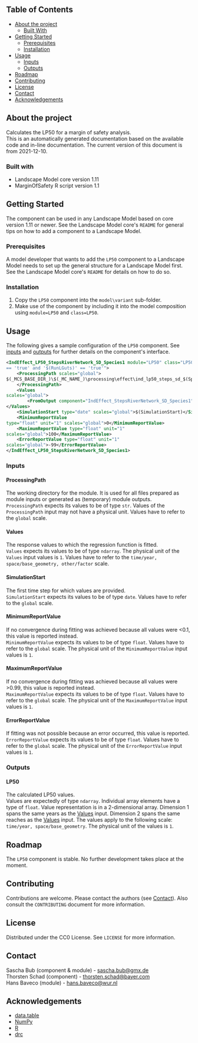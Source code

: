 ## Table of Contents
* [About the project](#about-the-project)
  * [Built With](#built-with)
* [Getting Started](#getting-started)
  * [Prerequisites](#prerequisites)
  * [Installation](#installation)
* [Usage](#usage)
  * [Inputs](#inputs)
  * [Outputs](#outputs)
* [Roadmap](#roadmap)
* [Contributing](#contributing)
* [License](#license)
* [Contact](#contact)
* [Acknowledgements](#acknowledgements)


## About the project
Calculates the LP50 for a margin of safety analysis.  
This is an automatically generated documentation based on the available code and in-line documentation. The current
version of this document is from 2021-12-10.  

### Built with
* Landscape Model core version 1.11
* MarginOfSafety R script version 1.1 


## Getting Started
The component can be used in any Landscape Model based on core version 1.11 or newer. See the Landscape
Model core's `README` for general tips on how to add a component to a Landscape Model.

### Prerequisites
A model developer that wants to add the `LP50` component to a Landscape Model needs to set up the general 
structure for a Landscape Model first. See the Landscape Model core's `README` for details on how to do so.

### Installation
1. Copy the `LP50` component into the `model\variant` sub-folder.
2. Make use of the component by including it into the model composition using `module=LP50` and 
   `class=LP50`. 


## Usage
The following gives a sample configuration of the `LP50` component. See [inputs](#inputs) and 
[outputs](#outputs) for further details on the component's interface.
```xml
<IndEffect_LP50_StepsRiverNetwork_SD_Species1 module="LP50" class="LP50" enabled_expression="'$(RunStepsRiverNetwork)'
== 'true' and '$(RunLGuts)' == 'true'">
    <ProcessingPath scales="global">
$(_MCS_BASE_DIR_)\$(_MC_NAME_)\processing\effect\ind_lp50_steps_sd_$(Species1)
    </ProcessingPath>
    <Values
scales="global">
        <FromOutput component="IndEffect_StepsRiverNetwork_SD_Species1" output="GutsSurvivalReaches" />
</Values>
    <SimulationStart type="date" scales="global">$(SimulationStart)</SimulationStart>
    <MinimumReportValue
type="float" unit="1" scales="global">0</MinimumReportValue>
    <MaximumReportValue type="float" unit="1"
scales="global">100</MaximumReportValue>
    <ErrorReportValue type="float" unit="1"
scales="global">-99</ErrorReportValue>
</IndEffect_LP50_StepsRiverNetwork_SD_Species1>
```

### Inputs
#### ProcessingPath
The working directory for the module. It is used for all files prepared as module inputs
or generated as (temporary) module outputs.  
`ProcessingPath` expects its values to be of type `str`.
Values of the `ProcessingPath` input may not have a physical unit.
Values have to refer to the `global` scale.

#### Values
The response values to which the regression function is fitted.  
`Values` expects its values to be of type `ndarray`.
The physical unit of the `Values` input values is `1`.
Values have to refer to the `time/year, space/base_geometry, other/factor` scale.

#### SimulationStart
The first time step for which values are provided.  
`SimulationStart` expects its values to be of type `date`.
Values have to refer to the `global` scale.

#### MinimumReportValue
If no convergence during fitting was achieved because all values were <0.1, this value is
reported instead.  
`MinimumReportValue` expects its values to be of type `float`.
Values have to refer to the `global` scale.
The physical unit of the `MinimumReportValue` input values is `1`.

#### MaximumReportValue
If no convergence during fitting was achieved because all values were >0.99, this value
is reported instead.  
`MaximumReportValue` expects its values to be of type `float`.
Values have to refer to the `global` scale.
The physical unit of the `MaximumReportValue` input values is `1`.

#### ErrorReportValue
If fitting was not possible because an error occurred, this value is reported.  
`ErrorReportValue` expects its values to be of type `float`.
Values have to refer to the `global` scale.
The physical unit of the `ErrorReportValue` input values is `1`.

### Outputs
#### LP50
The calculated LP50 values.  
Values are expectedly of type `ndarray`.
Individual array elements have a type of `float`.
Value representation is in a 2-dimensional array.
Dimension 1 spans the same years as the [Values](#Values) input.
Dimension 2 spans the same reaches as the [Values](#Values) input.
The values apply to the following scale: `time/year, space/base_geometry`.
The physical unit of the values is `1`.


## Roadmap
The `LP50` component is stable. No further development takes place at the moment.


## Contributing
Contributions are welcome. Please contact the authors (see [Contact](#contact)). Also consult the `CONTRIBUTING` 
document for more information.


## License
Distributed under the CC0 License. See `LICENSE` for more information.


## Contact
Sascha Bub (component & module) - sascha.bub@gmx.de  
Thorsten Schad (component) - thorsten.schad@bayer.com  
Hans Baveco (module) - hans.baveco@wur.nl  


## Acknowledgements
* [data.table](https://cran.r-project.org/web/packages/data.table)  
* [NumPy](https://numpy.org)  
* [R](https://cran.r-project.org)  
* [drc](https://cran.r-project.org/web/packages/drc/index.html)  
